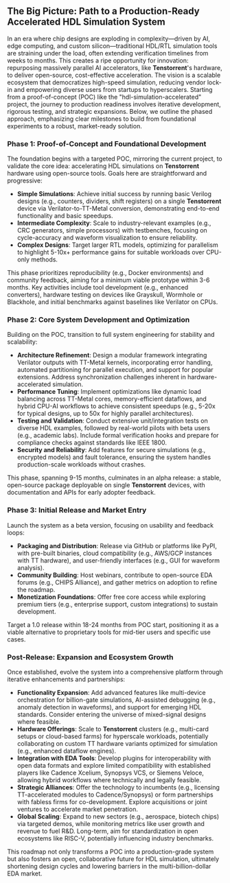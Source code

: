 ## The Big Picture: Path to a Production-Ready Accelerated HDL Simulation System

In an era where chip designs are exploding in complexity—driven by AI, edge computing, and custom silicon—traditional HDL/RTL simulation tools are straining under the load, often extending verification timelines from weeks to months. This creates a ripe opportunity for innovation: repurposing massively parallel AI accelerators, like **Tenstorrent**'s hardware, to deliver open-source, cost-effective acceleration. The vision is a scalable ecosystem that democratizes high-speed simulation, reducing vendor lock-in and empowering diverse users from startups to hyperscalers. Starting from a proof-of-concept (POC) like the "hdl-simulation-accelerated" project, the journey to production readiness involves iterative development, rigorous testing, and strategic expansions. Below, we outline the phased approach, emphasizing clear milestones to build from foundational experiments to a robust, market-ready solution.

### Phase 1: Proof-of-Concept and Foundational Development
The foundation begins with a targeted POC, mirroring the current project, to validate the core idea: accelerating HDL simulations on **Tenstorrent** hardware using open-source tools. Goals here are straightforward and progressive:
- **Simple Simulations**: Achieve initial success by running basic Verilog designs (e.g., counters, dividers, shift registers) on a single **Tenstorrent** device via Verilator-to-TT-Metal conversion, demonstrating end-to-end functionality and basic speedups.
- **Intermediate Complexity**: Scale to industry-relevant examples (e.g., CRC generators, simple processors) with testbenches, focusing on cycle-accuracy and waveform visualization to ensure reliability.
- **Complex Designs**: Target larger RTL models, optimizing for parallelism to highlight 5-10x+ performance gains for suitable workloads over CPU-only methods.

This phase prioritizes reproducibility (e.g., Docker environments) and community feedback, aiming for a minimum viable prototype within 3-6 months. Key activities include tool development (e.g., enhanced converters), hardware testing on devices like Grayskull, Wormhole or Blackhole, and initial benchmarks against baselines like Verilator on CPUs.

### Phase 2: Core System Development and Optimization
Building on the POC, transition to full system engineering for stability and scalability:
- **Architecture Refinement**: Design a modular framework integrating Verilator outputs with TT-Metal kernels, incorporating error handling, automated partitioning for parallel execution, and support for popular extensions. Address synchronization challenges inherent in hardware-accelerated simulation.
- **Performance Tuning**: Implement optimizations like dynamic load balancing across TT-Metal cores, memory-efficient dataflows, and hybrid CPU-AI workflows to achieve consistent speedups (e.g., 5-20x for typical designs, up to 50x for highly parallel architectures).
- **Testing and Validation**: Conduct extensive unit/integration tests on diverse HDL examples, followed by real-world pilots with beta users (e.g., academic labs). Include formal verification hooks and prepare for compliance checks against standards like IEEE 1800.
- **Security and Reliability**: Add features for secure simulations (e.g., encrypted models) and fault tolerance, ensuring the system handles production-scale workloads without crashes.

This phase, spanning 9-15 months, culminates in an alpha release: a stable, open-source package deployable on single **Tenstorrent** devices, with documentation and APIs for early adopter feedback.

### Phase 3: Initial Release and Market Entry
Launch the system as a beta version, focusing on usability and feedback loops:
- **Packaging and Distribution**: Release via GitHub or platforms like PyPI, with pre-built binaries, cloud compatibility (e.g., AWS/GCP instances with TT hardware), and user-friendly interfaces (e.g., GUI for waveform analysis).
- **Community Building**: Host webinars, contribute to open-source EDA forums (e.g., CHIPS Alliance), and gather metrics on adoption to refine the roadmap.
- **Monetization Foundations**: Offer free core access while exploring premium tiers (e.g., enterprise support, custom integrations) to sustain development.

Target a 1.0 release within 18-24 months from POC start, positioning it as a viable alternative to proprietary tools for mid-tier users and specific use cases.

### Post-Release: Expansion and Ecosystem Growth
Once established, evolve the system into a comprehensive platform through iterative enhancements and partnerships:
- **Functionality Expansion**: Add advanced features like multi-device orchestration for billion-gate simulations, AI-assisted debugging (e.g., anomaly detection in waveforms), and support for emerging HDL standards. Consider entering the universe of mixed-signal designs where feasible.
- **Hardware Offerings**: Scale to **Tenstorrent** clusters (e.g., multi-card setups or cloud-based farms) for hyperscale workloads, potentially collaborating on custom TT hardware variants optimized for simulation (e.g., enhanced dataflow engines).
- **Integration with EDA Tools**: Develop plugins for interoperability with open data formats and explore limited compatibility with established players like Cadence Xcelium, Synopsys VCS, or Siemens Veloce, allowing hybrid workflows where technically and legally feasible.
- **Strategic Alliances**: Offer the technology to incumbents (e.g., licensing TT-accelerated modules to Cadence/Synopsys) or form partnerships with fabless firms for co-development. Explore acquisitions or joint ventures to accelerate market penetration.
- **Global Scaling**: Expand to new sectors (e.g., aerospace, biotech chips) via targeted demos, while monitoring metrics like user growth and revenue to fuel R&D. Long-term, aim for standardization in open ecosystems like RISC-V, potentially influencing industry benchmarks.

This roadmap not only transforms a POC into a production-grade system but also fosters an open, collaborative future for HDL simulation, ultimately shortening design cycles and lowering barriers in the multi-billion-dollar EDA market.


